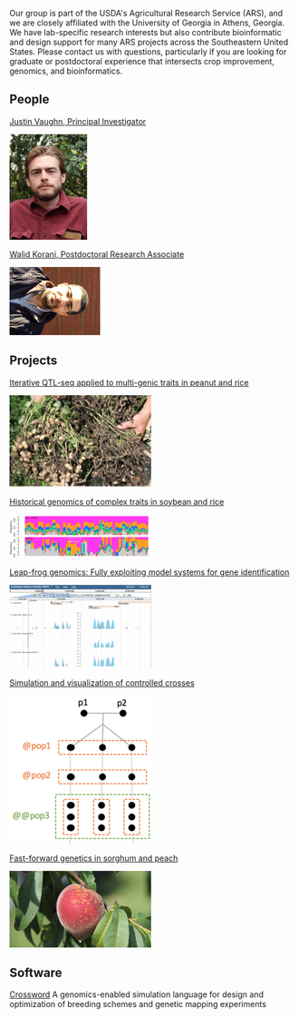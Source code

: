 Our group is part of the USDA's Agricultural Research Service (ARS), and we are closely affiliated with the University of Georgia in Athens, Georgia.  We have lab-specific research interests but also contribute bioinformatic and design support for many ARS projects across the Southeastern United States.  Please contact us with questions, particularly if you are looking for graduate or postdoctoral experience that intersects crop improvement, genomics, and bioinformatics.  

## People
[Justin Vaughn, Principal Investigator](./pages/jnvBio.md)

![alt text](./pics/jnvPic1.png "Justin Vaughn")

[Walid Korani, Postdoctoral Research Associate](https://github.com/w-korani)

![alt text](./pics/walidPic1.png "Walid Korani")

## Projects

[Iterative QTL-seq applied to multi-genic traits in peanut and rice](./pages/iQTL.md)

![alt text](./pics/iQTLPic1.png "White mold")

[Historical genomics of complex traits in soybean and rice](./pages/histGenomics.md)

![alt text](./pics/histGenPic1.png "Haplotypes through the ages")

[Leap-frog genomics: Fully exploiting model systems for gene identification](./pages/leapFrog.md)

![alt text](./pics/leapFrogPic1.png "Arabidopsis orthologs")

[Simulation and visualization of controlled crosses](./pages/simAndVis.md)

![alt text](./pics/simVis1.png "Biparental cross")

[Fast-forward genetics in sorghum and peach](./pages/ffGenetics.md)

![alt text](./pics/ffGenePic1.png "Peach Sports")

## Software

[Crossword](https://github.com/USDA-ARS-GBRU/crossword)
A genomics-enabled simulation language for design and optimization of breeding schemes and genetic mapping experiments




